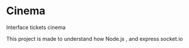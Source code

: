 # Cinema
Interface tickets cinema

This project is made to understand how Node.js , and express socket.io
